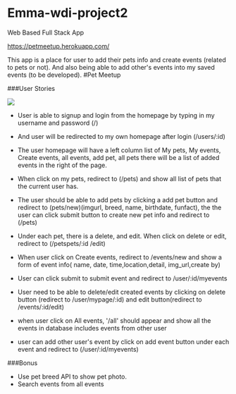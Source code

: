 # Emma-wdi-project2
Web Based Full Stack App

https://petmeetup.herokuapp.com/

This app is a place for user to add their pets info and create events (related to pets or not). And also being able to add other's events into my saved events (to be developed).
#Pet Meetup

###User Stories

![](Proposal/GA_Project2_ERD.png)

* User is able to signup and login from the homepage by typing in my username and password (/)
* And user will be redirected to my own homepage after login (/users/:id)
* The user homepage will have a left column list of My pets, My events, Create events, all events, add pet, all pets there will be a list of added events in the right of the page.
* When click on my pets, redirect to (/pets) and show all list of pets that the current user has.
* The user should be able to add pets by clicking a add pet button and redirect to (pets/new)(imgurl, breed, name, birthdate, funfact), the the user can click submit button to create new pet info and redirect to (/pets)
* Under each pet, there is a delete, and edit. When click on delete or edit, redirect to (/petspets/:id /edit)

* When user click on Create events, redirect to /events/new and show a form of event info( name, date, time,location,detail, img_url,create by)
* User can click submit to submit event and redirect to /user/:id/myevents
* User need to be able to delete/edit created events by clicking on delete button (redirect to /user/mypage/:id) and edit button(redirect to /events/:id/edit)

* when user click on All events, '/all' should appear and show all the events in database includes events from other user
* user can add other user's event by click on add event button under each event and redirect to (/user/:id/myevents)



###Bonus

* Use pet breed API to show pet photo.
* Search events from all events
